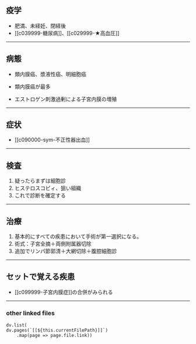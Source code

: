 ## 疫学
- 肥満、未経妊、閉経後
- [[c039999-糖尿病]]、[[c029999-★高血圧]]

---
## 病態
- 類内膜癌、漿液性癌、明細胞癌
- 類内膜癌が最多

- エストロゲン刺激過剰による子宮内膜の増殖
---
## 症状
- [[c090000-sym-不正性器出血]]
---
## 検査
1. 疑ったらまずは細胞診
2. ヒステロスコピィ、狙い組織
3. これで診断を確定する
---
## 治療
1. 基本的にすべての疾患において手術が第一選択になる。
2. 術式：子宮全摘＋両側附属器切除
3. 追加でリンパ節郭清＋大網切除＋腹腔細胞診
---
## セットで覚える疾患
- [[c099999-子宮内膜症]]の合併がみられる
---
### other linked files
```dataviewjs
dv.list(
dv.pages(`[[${this.currentFilePath}]]`)
	.map(page => page.file.link))
```
